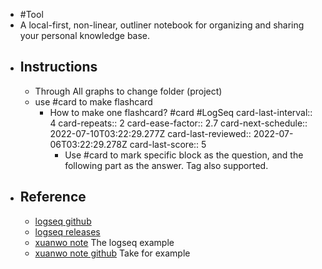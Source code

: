 - #Tool
- A local-first, non-linear, outliner notebook for organizing and sharing your personal knowledge base.
- ## Instructions
	- Through All graphs to change folder (project)
	- use \#card to make flashcard
		- How to make one flashcard? #card #LogSeq
		  card-last-interval:: 4
		  card-repeats:: 2
		  card-ease-factor:: 2.7
		  card-next-schedule:: 2022-07-10T03:22:29.277Z
		  card-last-reviewed:: 2022-07-06T03:22:29.278Z
		  card-last-score:: 5
			- Use \#card to mark specific block as the question, and the following part as the answer. Tag also supported.
- ## Reference
	- [logseq github](https://github.com/logseq/logseq)
	- [logseq releases](https://github.com/logseq/logseq/releases/)
	- [xuanwo note](https://note.xuanwo.io/) The logseq example
	- [xuanwo note github](https://github.com/Xuanwo/Xuanwo) Take for example